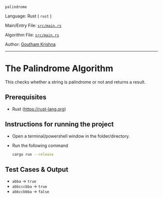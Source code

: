 
`palindrome`

Language: Rust ( `rust` )

Main/Entry File: [`src/main.rs`](src/main.rs)

Algorithm File: [`src/main.rs`](src/main.rs)

Author: [Goutham Krishna](https://github.com/gauthamkrishna9991/)

---

# The Palindrome Algorithm

This checks whether a string is palindrome or not and returns a result.

## Prerequisites

- Rust (https://rust-lang.org)

## Instructions for running the project

- Open a terminal/powershell window in the folder/directory.

- Run the following command

  ```bash
  cargo run --release
  ```

## Test Cases & Output
- `abba` -> `true`
- `abbcccbba` -> `true`
- `abbccbbba` -> `false`
